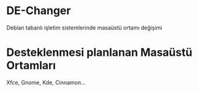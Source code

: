 # DE-Changer
Debian tabanlı işletim sistemlerinde masaüstü ortamı değişimi

# Desteklenmesi planlanan Masaüstü Ortamları
Xfce, Gnome, Kde, Cinnamon... 